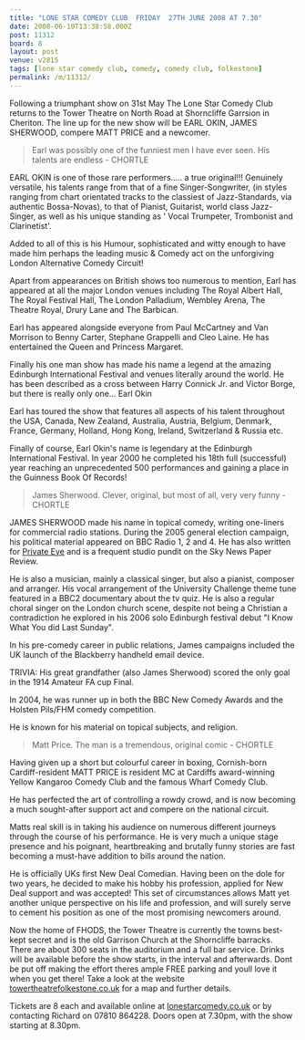 ```yaml
---
title: "LONE STAR COMEDY CLUB  FRIDAY  27TH JUNE 2008 AT 7.30"
date: 2008-06-10T13:38:58.000Z
post: 11312
board: 8
layout: post
venue: v2815
tags: [lone star comedy club, comedy, comedy club, folkestone]
permalink: /m/11312/
---
```

Following a triumphant show on 31st May The Lone Star Comedy Club returns to the Tower Theatre on North Road at Shorncliffe Garrsion in Cheriton.  The line up for the new show will be EARL OKIN, JAMES SHERWOOD, compere MATT PRICE and a newcomer.

<blockquote>Earl was possibly one of the funniest men I have ever seen. His talents are endless - CHORTLE</blockquote>

EARL OKIN is one of those rare performers..... a true original!!! Genuinely versatile, his talents range from that of a fine Singer-Songwriter, (in styles ranging from chart orientated tracks to the classiest of Jazz-Standards, via authentic Bossa-Novas), to that of Pianist, Guitarist, world class Jazz-Singer, as well as his unique standing as ' Vocal Trumpeter, Trombonist and Clarinetist'.

Added to all of this is his Humour, sophisticated and witty enough to have made him perhaps the leading music & Comedy act on the unforgiving London Alternative Comedy Circuit!

Apart from appearances on British shows too numerous to mention, Earl has appeared at all the major London venues including The Royal Albert Hall, The Royal Festival Hall, The London Palladium, Wembley Arena, The Theatre Royal, Drury Lane and The Barbican.

Earl has appeared alongside everyone from Paul McCartney and Van Morrison to Benny Carter, Stephane Grappelli and Cleo Laine. He has entertained the Queen and Princess Margaret.

Finally his one man show has made his name a legend at the amazing Edinburgh International Festival and venues literally around the world. He has been described as a cross between Harry Connick Jr. and Victor Borge, but there is really only one... Earl Okin

Earl has toured the show that features all aspects of his talent throughout the USA, Canada, New Zealand, Australia, Austria, Belgium, Denmark, France, Germany, Holland, Hong Kong, Ireland, Switzerland & Russia etc.

Finally of course, Earl Okin's name is legendary at the Edinburgh International Festival. In year 2000 he completed his 18th full (successful) year reaching an unprecedented 500 performances and gaining a place in the Guinness Book Of Records!

<blockquote>James Sherwood. Clever, original, but most of all, very very funny - CHORTLE</blockquote>

JAMES SHERWOOD made his name in topical comedy, writing one-liners for commercial radio stations. During the 2005 general election campaign, his political material appeared on BBC Radio 1, 2 and 4. He has also written for <a href="http://www.private-eye.co.uk">Private Eye</a> and is a frequent studio pundit on the Sky News Paper Review.

He is also a musician, mainly a classical singer, but also a pianist, composer and arranger. His vocal arrangement of the University Challenge theme tune featured in a BBC2 documentary about the tv quiz. He is also a regular choral singer on the London church scene, despite not being a Christian  a contradiction he explored in his 2006 solo Edinburgh festival debut "I Know What You did Last Sunday". 

In his pre-comedy career in public relations, James campaigns included the UK launch of the Blackberry handheld email device.

TRIVIA: His great grandfather (also James Sherwood) scored the only goal in the 1914 Amateur FA cup Final.

In 2004, he was runner up in both the BBC New Comedy Awards and the Holsten Pils/FHM comedy competition.

He is known for his material on topical subjects, and religion.

<blockquote>Matt Price.  The man is a tremendous, original comic  - CHORTLE </blockquote>

Having given up a short but colourful career in boxing, Cornish-born Cardiff-resident MATT PRICE is resident MC at Cardiffs award-winning Yellow Kangaroo Comedy Club and the famous Wharf Comedy Club.

He has perfected the art of controlling a rowdy crowd, and is now becoming a much sought-after support act and compere on the national circuit. 

Matts real skill is in taking his audience on numerous different journeys through the course of his performance. He is very much a unique stage presence and his poignant, heartbreaking and brutally funny stories are fast becoming a must-have addition to bills around the nation.

He is officially UKs first New Deal Comedian. Having been on the dole for two years, he decided to make his hobby his profession, applied for New Deal support and was accepted! This set of circumstances allows Matt yet another unique perspective on his life and profession, and will surely serve to cement his position as one of the most promising newcomers around.

Now the home of FHODS, the Tower Theatre is currently the towns best-kept secret and is the old Garrison Church at the Shorncliffe barracks. There are about 300 seats in the auditorium and a full bar service. Drinks will be available before the show starts, in the interval and afterwards. Dont be put off making the effort  theres ample FREE parking and youll love it when you get there! Take a look at the website  <a href="http://www.towertheatrefolkestone.co.uk">towertheatrefolkestone.co.uk</a>  for a map and further details. 

Tickets are 8 each and available online at <a href="http://www.lonestarcomedy.co.uk">lonestarcomedy.co.uk</a> or by contacting Richard on 07810 864228. Doors open at 7.30pm, with the show starting at 8.30pm.
